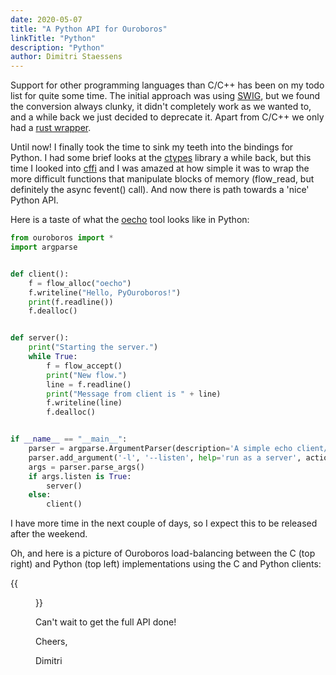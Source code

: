 ```yaml
---
date: 2020-05-07
title: "A Python API for Ouroboros"
linkTitle: "Python"
description: "Python"
author: Dimitri Staessens
---
```


Support for other programming languages than C/C++ has been on my todo
list for quite some time. The initial approach was using
[SWIG](http://www.swig.org), but we found the conversion always
clunky, it didn't completely work as we wanted to, and a while back we
just decided to deprecate it. Apart from C/C++ we only had a [rust
wrapper](https://github.com/chritchens/ouroboros-rs).

Until now! I finally took the time to sink my teeth into the bindings
for Python. I had some brief looks at the
[ctypes](https://docs.python.org/3/library/ctypes.html) library a
while back, but this time I looked into
[cffi](https://cffi.readthedocs.io/en/latest/) and I was amazed at how
simple it was to wrap the more difficult functions that manipulate
blocks of memory (flow\_read, but definitely the async fevent() call).
And now there is path towards a 'nice' Python API.

Here is a taste of what the
[oecho](https://ouroboros.rocks/cgit/ouroboros/tree/src/tools/oecho/oecho.c)
tool looks like in Python:

```Python
from ouroboros import *
import argparse


def client():
    f = flow_alloc("oecho")
    f.writeline("Hello, PyOuroboros!")
    print(f.readline())
    f.dealloc()


def server():
    print("Starting the server.")
    while True:
        f = flow_accept()
        print("New flow.")
        line = f.readline()
        print("Message from client is " + line)
        f.writeline(line)
        f.dealloc()


if __name__ == "__main__":
    parser = argparse.ArgumentParser(description='A simple echo client/server')
    parser.add_argument('-l', '--listen', help='run as a server', action='store_true')
    args = parser.parse_args()
    if args.listen is True:
        server()
    else:
        client()
```

I have more time in the next couple of days, so I expect this to be
released after the weekend.

Oh, and here is a picture of Ouroboros load-balancing between the C (top right)
and Python (top left) implementations using the C and Python clients:

{{<figure width="60%" src="/blog/20200507-python-lb.png">}}

Can't wait to get the full API done!

Cheers,

Dimitri
